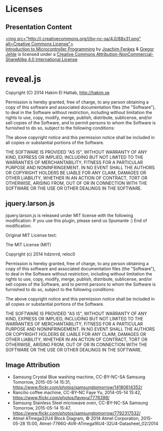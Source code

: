 # Licenses
## Presentation Content
[<img src="http://i.creativecommons.org/l/by-nc-sa/4.0/88x31.png" alt=Creative Commons License">](http://creativecommons.org/licenses/by-nc-sa/4.0/)  
[Introduction to Microcontroller Programming](https://github.com/shackspace/uc-basics)
by [Joachim Fenkes](https://github.com/dop3j0e/) & [Gregor Jehle](https://github.com/hdznrrd/) 
is licensed under a 
[Creative Commons Attribution-NonCommercial-ShareAlike 4.0 International License](http://creativecommons.org/licenses/by-nc-sa/4.0/)

# reveal.js
Copyright (C) 2014 Hakim El Hattab, http://hakim.se

Permission is hereby granted, free of charge, to any person obtaining a copy
of this software and associated documentation files (the "Software"), to deal
in the Software without restriction, including without limitation the rights
to use, copy, modify, merge, publish, distribute, sublicense, and/or sell
copies of the Software, and to permit persons to whom the Software is
furnished to do so, subject to the following conditions:

The above copyright notice and this permission notice shall be included in
all copies or substantial portions of the Software.

THE SOFTWARE IS PROVIDED "AS IS", WITHOUT WARRANTY OF ANY KIND, EXPRESS OR
IMPLIED, INCLUDING BUT NOT LIMITED TO THE WARRANTIES OF MERCHANTABILITY,
FITNESS FOR A PARTICULAR PURPOSE AND NONINFRINGEMENT. IN NO EVENT SHALL THE
AUTHORS OR COPYRIGHT HOLDERS BE LIABLE FOR ANY CLAIM, DAMAGES OR OTHER
LIABILITY, WHETHER IN AN ACTION OF CONTRACT, TORT OR OTHERWISE, ARISING FROM,
OUT OF OR IN CONNECTION WITH THE SOFTWARE OR THE USE OR OTHER DEALINGS IN
THE SOFTWARE.

## jquery.larson.js
jquery.larson.js is released under MIT license with the following modification:
If you use this plugin, please send us Spumante :)
End of modification.

Original MIT License text:

The MIT License (MIT)

Copyright (c) 2014 hdznrrd, reloc0

Permission is hereby granted, free of charge, to any person obtaining a copy
of this software and associated documentation files (the "Software"), to deal
in the Software without restriction, including without limitation the rights
to use, copy, modify, merge, publish, distribute, sublicense, and/or sell
copies of the Software, and to permit persons to whom the Software is
furnished to do so, subject to the following conditions:

The above copyright notice and this permission notice shall be included in all
copies or substantial portions of the Software.

THE SOFTWARE IS PROVIDED "AS IS", WITHOUT WARRANTY OF ANY KIND, EXPRESS OR
IMPLIED, INCLUDING BUT NOT LIMITED TO THE WARRANTIES OF MERCHANTABILITY,
FITNESS FOR A PARTICULAR PURPOSE AND NONINFRINGEMENT. IN NO EVENT SHALL THE
AUTHORS OR COPYRIGHT HOLDERS BE LIABLE FOR ANY CLAIM, DAMAGES OR OTHER
LIABILITY, WHETHER IN AN ACTION OF CONTRACT, TORT OR OTHERWISE, ARISING FROM,
OUT OF OR IN CONNECTION WITH THE SOFTWARE OR THE USE OR OTHER DEALINGS IN THE
SOFTWARE.

## Image Attribution
- Samsung Crystal Blue washing machine, CC-BY-NC-SA Samsung Tomorrow, 2015-05-14 15:31, https://www.flickr.com/photos/samsungtomorrow/14180614352/
- Rancilio coffee machine, CC-BY-NC Faye Yu, 2014-05-14 15:42, https://www.flickr.com/photos/fayeyu/7776398/
- Samsung Stainless Steel microwave oven, CC-BY-NC-SA Samsung Tomorrow, 2015-05-14 15:47, https://www.flickr.com/photos/samsungtomorrow/7792317532/
- Atmel ATmega32U4 Block Diagram, &copy; 2014 Atmel Corporation, 2015-05-28 15:00, Atmel-7766G-AVR-ATmega16U4-32U4-Datasheet_02/2014
